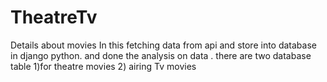 # TheatreTv
Details about movies
In this fetching data from api and store into database in django python.
and done the analysis on data .
there are two database table 1)for theatre movies 2) airing Tv movies

